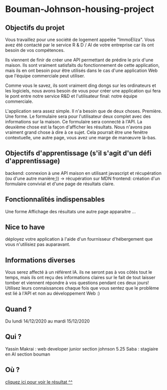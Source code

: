 # Bouman-Johnson-housing-project

## Objectifs du projet

Vous travaillez pour une société de logement appelée "ImmoEliza". Vous avez été contacté par le service R & D / AI de votre entreprise car ils ont besoin de vos compétences.

Ils viennent de finir de créer une API permettant de prédire le prix d'une maison. Ils sont vraiment satisfaits du fonctionnement de cette application, mais ils en ont besoin pour être utilisés dans le cas d'une application Web que l'équipe commerciale peut utiliser.

Comme vous le savez, ils sont vraiment ding dongs sur les ordinateurs et les logiciels, nous avons besoin de vous pour créer une application qui fera le pont entre notre service R&D et l'utilisateur final: notre équipe commerciale.

L'application sera assez simple. Il n'a besoin que de deux choses. Première. Une forme. Le formulaire sera pour l'utilisateur deux complet avec des informations sur la maison. Ce formulaire sera connecté à l'API. La deuxième chose est la façon d'afficher les résultats. Nous n'avons pas vraiment grand chose à dire à ce sujet. Cela pourrait être une fenêtre contextuelle, une autre page, vous avez une marge de manœuvre là-bas.

## Objectifs d'apprentissage (s'il s'agit d'un défi d'apprentissage)

backend: connexion à une API maison en utilisant javascript et récupération (ou d'une autre manière;)) -> récupération sur MDN
frontend: création d'un formulaire convivial et d'une page de résultats claire.

## Fonctionnalités indispensables

Une forme
Affichage des résultats
une autre page
apparaitre
...

## Nice to have

déployez votre application à l'aide d'un fournisseur d'hébergement que vous n'utilisiez pas auparavant.

## Informations diverses

Vous serez affecté à un référent IA. ils ne seront pas à vos côtés tout le temps, mais ils ont reçu des informations claires sur le fait de tout laisser tomber et viennent répondre à vos questions pendant ces deux jours! Utilisez leurs connaissances chaque fois que vous sentez que le problème est lié à l'API et non au développement Web :)

## Quand ?
  
Du lundi 14/12/2020 au mardi 15/12/2020

## Qui ?

Yassin Makrai : web developer junior section johnson 5.25
Saba : stagiaire en AI section bouman

## Où ?

[cliquez ici pour voir le résultat ^^](http://google.be)
